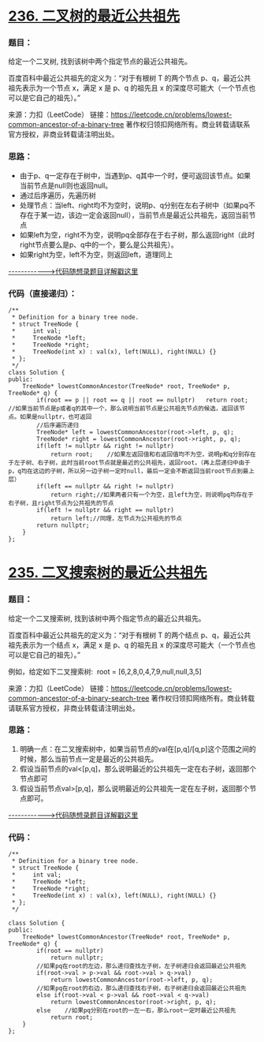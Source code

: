 # [236. 二叉树的最近公共祖先](https://leetcode.cn/problems/lowest-common-ancestor-of-a-binary-tree/)
### 题目：
给定一个二叉树, 找到该树中两个指定节点的最近公共祖先。

百度百科中最近公共祖先的定义为：“对于有根树 T 的两个节点 p、q，最近公共祖先表示为一个节点 x，满足 x 是 p、q 的祖先且 x 的深度尽可能大（一个节点也可以是它自己的祖先）。”

来源：力扣（LeetCode）
链接：https://leetcode.cn/problems/lowest-common-ancestor-of-a-binary-tree
著作权归领扣网络所有。商业转载请联系官方授权，非商业转载请注明出处。

### 思路：
- 由于p、q一定存在于树中，当遇到p、q其中一个时，便可返回该节点。如果当前节点是null则也返回null。
- 通过后序遍历，先遍历树
- 处理节点：当left、right均不为空时，说明p、q分别在左右子树中（如果pq不存在于某一边，该边一定会返回null），当前节点是最近公共祖先，返回当前节点
- 如果left为空，right不为空，说明pq全部存在于右子树，那么返回right（此时right节点要么是p、q中的一个，要么是公共祖先）。
- 如果right为空，left不为空，则返回left，道理同上


[------------>代码随想录题目详解戳这里](https://programmercarl.com/0236.%E4%BA%8C%E5%8F%89%E6%A0%91%E7%9A%84%E6%9C%80%E8%BF%91%E5%85%AC%E5%85%B1%E7%A5%96%E5%85%88.html)


### 代码（直接递归）：  
```
/**
 * Definition for a binary tree node.
 * struct TreeNode {
 *     int val;
 *     TreeNode *left;
 *     TreeNode *right;
 *     TreeNode(int x) : val(x), left(NULL), right(NULL) {}
 * };
 */
class Solution {
public:
    TreeNode* lowestCommonAncestor(TreeNode* root, TreeNode* p, TreeNode* q) {
        if(root == p || root == q || root == nullptr)   return root;    //如果当前节点是p或者q的其中一个，那么说明当前节点是公共祖先节点的候选，返回该节点。如果是nullptr，也可返回
        //后序遍历递归
        TreeNode* left = lowestCommonAncestor(root->left, p, q);
        TreeNode* right = lowestCommonAncestor(root->right, p, q);
        if(left != nullptr && right != nullptr)
            return root;    //如果左返回值和右返回值均不为空，说明p和q分别存在于左子树、右子树，此时当前root节点就是最近的公共祖先，返回root，（再上层递归中由于p，q均在这边的子树，所以另一边子树一定时null，最后一定会不断返回当前root节点到最上层）
        if(left == nullptr && right != nullptr)
            return right;//如果两者只有一个为空，且left为空，则说明pq均存在于右子树，且right节点为公共祖先的节点
        if(left != nullptr && right == nullptr)
            return left;//同理，左节点为公共祖先的节点
        return nullptr;
    }
};
```


# [235. 二叉搜索树的最近公共祖先](https://leetcode.cn/problems/lowest-common-ancestor-of-a-binary-search-tree/)
### 题目：
给定一个二叉搜索树, 找到该树中两个指定节点的最近公共祖先。

百度百科中最近公共祖先的定义为：“对于有根树 T 的两个结点 p、q，最近公共祖先表示为一个结点 x，满足 x 是 p、q 的祖先且 x 的深度尽可能大（一个节点也可以是它自己的祖先）。”

例如，给定如下二叉搜索树:  root = [6,2,8,0,4,7,9,null,null,3,5]

来源：力扣（LeetCode）
链接：https://leetcode.cn/problems/lowest-common-ancestor-of-a-binary-search-tree
著作权归领扣网络所有。商业转载请联系官方授权，非商业转载请注明出处。

### 思路：
1. 明确一点：在二叉搜索树中，如果当前节点的val在[p,q]/[q,p]这个范围之间的时候，那么当前节点一定是最近的公共祖先。
2. 假设当前节点的val<[p,q]，那么说明最近的公共祖先一定在右子树，返回那个节点即可
3. 假设当前节点val>[p,q]，那么说明最近的公共祖先一定在左子树，返回那个节点即可。


[------------>代码随想录题目详解戳这里](https://programmercarl.com/0235.%E4%BA%8C%E5%8F%89%E6%90%9C%E7%B4%A2%E6%A0%91%E7%9A%84%E6%9C%80%E8%BF%91%E5%85%AC%E5%85%B1%E7%A5%96%E5%85%88.html)


### 代码：  
```
/**
 * Definition for a binary tree node.
 * struct TreeNode {
 *     int val;
 *     TreeNode *left;
 *     TreeNode *right;
 *     TreeNode(int x) : val(x), left(NULL), right(NULL) {}
 * };
 */

class Solution {
public:
    TreeNode* lowestCommonAncestor(TreeNode* root, TreeNode* p, TreeNode* q) {
        if(root == nullptr)
            return nullptr;
        //如果pq在root的左边，那么递归查找左子树，左子树递归会返回最近公共祖先
        if(root->val > p->val && root->val > q->val)    
            return lowestCommonAncestor(root->left, p, q);
        //如果pq在root的右边，那么递归查找右子树，右子树递归会返回最近公共祖先
        else if(root->val < p->val && root->val < q->val)    
            return lowestCommonAncestor(root->right, p, q);
        else    //如果pq分别在root的一左一右，那么root一定时最近公共祖先
            return root;
    }
};
```